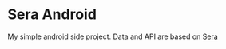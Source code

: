 # Sera Android
My simple android side project. Data and API are based on [Sera](https://github.com/crocoM4/Sera)